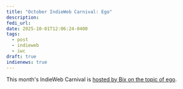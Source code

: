 ```yaml
---
title: "October IndieWeb Carnival: Ego"
description:
fedi_url:
date: 2025-10-01T12:06:24-0400
tags:
  - post
  - indieweb
  - iwc
draft: true
indienews: true
---
```


This month's IndieWeb Carnival is [hosted by Bix on the topic of ego](https://bix.blog/posts/2025-10-01-indieweb-carnival-on-ego/).
